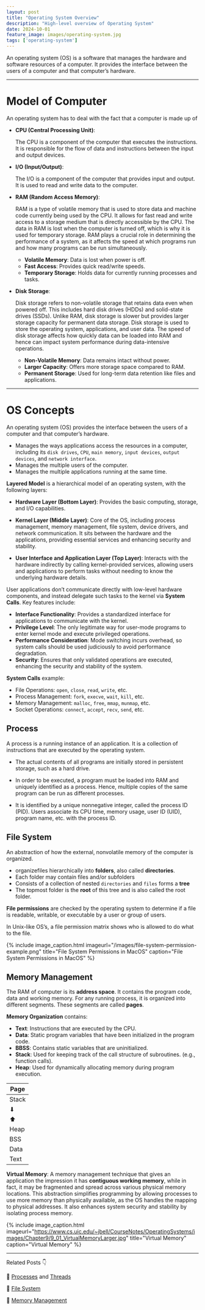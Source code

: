 ```yaml
---
layout: post
title: "Operating System Overview"
description: "High-level overview of Operating System"
date: 2024-10-01
feature_image: images/operating-system.jpg
tags: ['operating-system']
---
```


An operating system (OS) is a software that manages the hardware and software resources of a computer. It provides the interface between the users of a computer and that computer’s hardware. 

<!--more-->

---

# Model of Computer

An operating system has to deal with the fact that a computer is made up of

- **CPU (Central Processing Unit)**: 

    The CPU is a component of the computer that executes the instructions. It is responsible for the flow of data and instructions between the input and output devices.

- **I/O (Input/Output)**: 

    The I/O is a component of the computer that provides input and output. It is used to read and write data to the computer.

- **RAM (Random Access Memory)**: 

    RAM is a type of volatile memory that is used to store data and machine code currently being used by the CPU. It allows for fast read and write access to a storage medium that is directly accessible by the CPU. The data in RAM is lost when the computer is turned off, which is why it is used for temporary storage. RAM plays a crucial role in determining the performance of a system, as it affects the speed at which programs run and how many programs can be run simultaneously.

    - **Volatile Memory**: Data is lost when power is off.
    - **Fast Access**: Provides quick read/write speeds.
    - **Temporary Storage**: Holds data for currently running processes and tasks.

- **Disk Storage**: 

    Disk storage refers to non-volatile storage that retains data even when powered off. This includes hard disk drives (HDDs) and solid-state drives (SSDs). Unlike RAM, disk storage is slower but provides larger storage capacity for permanent data storage. Disk storage is used to store the operating system, applications, and user data. The speed of disk storage affects how quickly data can be loaded into RAM and hence can impact system performance during data-intensive operations.

    - **Non-Volatile Memory**: Data remains intact without power.
    - **Larger Capacity**: Offers more storage space compared to RAM.
    - **Permanent Storage**: Used for long-term data retention like files and applications.
  
---

# OS Concepts

An operating system (OS) provides the interface between the users of a computer and that computer’s hardware.

- Manages the ways applications access the resources in a computer, including its `disk drives`, `CPU`, `main memory`, `input devices`, `output devices`, and `network interface`.
- Manages the multiple users of the computer.
- Manages the multiple applications running at the same time.

**Layered Model** is a hierarchical model of an operating system, with the following layers:

- **Hardware Layer (Bottom Layer)**: Provides the basic computing, storage, and I/O capabilities.

- **Kernel Layer (Middle Layer)**: Core of the OS, including process management, memory management, file system, device drivers, and network communication.  It sits between the hardware and the applications, providing essential services and enhancing security and stability.

- **User Interface and Application Layer (Top Layer)**: Interacts with the hardware indirectly by calling kernel-provided services, allowing users and applications to perform tasks without needing to know the underlying hardware details.

User applications don’t communicate directly with low-level hardware components, and instead delegate such tasks to the kernel via **System Calls**. Key features include:

- **Interface Functionality**: Provides a standardized interface for applications to communicate with the kernel.
- **Privilege Level**: The only legitimate way for user-mode programs to enter kernel mode and execute privileged operations.
- **Performance Consideration**: Mode switching incurs overhead, so system calls should be used judiciously to avoid performance degradation.
- **Security**: Ensures that only validated operations are executed, enhancing the security and stability of the system.

**System Calls** example:

- File Operations: `open`, `close`, `read`, `write`, etc.
- Process Management: `fork`, `execve`, `wait`, `kill`, etc.
- Memory Management: `malloc`, `free`, `mmap`, `munmap`, etc.
- Socket Operations: `connect`, `accept`, `recv`, `send`, etc.

## Process

A process is a running instance of an application. It is a collection of instructions that are executed by the operating system.

- The actual contents of all programs are initially stored in persistent storage, such as a hard drive.

- In order to be executed, a program must be loaded into RAM and uniquely identified as a process. Hence, multiple copies of the same program can be run as different processes.

- It is identified by a unique nonnegative integer, called the process ID (PID). Users associate its CPU time, memory usage, user ID (UID), program name, etc. with the process ID.

## File System

An abstraction of how the external, nonvolatile memory of the computer is organized.

- organizefiles hierarchically into **folders**, also called **directories**. 
- Each folder may contain files and/or subfolders
- Consists of a collection of nested `directories` and `files` forms a **tree**
- The topmost folder is the **root** of this tree and is also called the root folder.
  
**File permissions** are checked by the operating system to determine if a file is readable, writable, or executable by a user or group of users.

In Unix-like OS’s, a file permission matrix shows who is allowed to do what to the file.

{% include image_caption.html imageurl="/images/file-system-permission-example.png" title="File System Permissions in MacOS" caption="File System Permissions in MacOS" %}

## Memory Management

The RAM of computer is its **address space**. It contains the program code, data and working memory. For any running process, it is organized into different segments. These segments are called **pages**.

**Memory Organization** contains:
- **Text**: Instructions that are executed by the CPU.
- **Data**: Static program variables that have been initialized in the program code.
- **BBSS**: Contains static variables that are uninitialized.
- **Stack**: Used for keeping track of the call structure of subroutines. (e.g., function calls).
- **Heap**: Used for dynamically allocating memory during program execution.

| Page  |
| ----- |
| Stack |
| ⬇     |
| ⬆     |
| Heap  |
| BSS   |
| Data  |
| Text  |

**Virtual Memory**: A memory management technique that gives an application the impression it has **contiguous working memory**, while in fact, it may be fragmented and spread across various physical memory locations. This abstraction simplifies programming by allowing processes to use more memory than physically available, as the OS handles the mapping to physical addresses. It also enhances system security and stability by isolating process memory.

{% include image_caption.html imageurl="https://www.cs.uic.edu/~jbell/CourseNotes/OperatingSystems/images/Chapter9/9_01_VirtualMemoryLarger.jpg" title="Virtual Memory" caption="Virtual Memory" %}

---

Related Posts 👇

📑 [Processes](https://huruilizhen.github.io/Processes) and [Threads](https://huruilizhen.github.io/Threads)

📑 [File System](https://huruilizhen.github.io/File-System)

📑 [Memory Management](https://huruilizhen.github.io/Memory-Management)